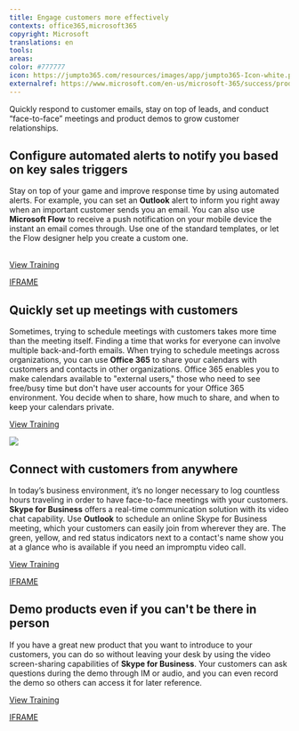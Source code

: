 ```yaml
---
title: Engage customers more effectively
contexts: office365,microsoft365
copyright: Microsoft
translations: en
tools: 
areas: 
color: #777777
icon: https://jumpto365.com/resources/images/app/jumpto365-Icon-white.png
externalref: https://www.microsoft.com/en-us/microsoft-365/success/productivitylibrary/engage-customers-more-effectively
---
```

Quickly respond to customer emails, stay on top of leads, and conduct &#x201C;face-to-face&#x201D; meetings and product demos to grow customer relationships.


## Configure automated alerts to notify you based on key sales triggers

Stay on top of your game and improve response time by using automated alerts. For example, you can set an **Outlook** alert to inform you right away when an important customer sends you an email. You can also use **Microsoft Flow** to receive a push notification on your mobile device the instant an email comes through. Use one of the standard templates, or let the Flow designer help you create a custom one.  
 

[View Training](https://flow.microsoft.com/documentation/getting-started/)

[IFRAME](https://www.microsoft.com/en-us/videoplayer/embed/RE1US30)

## Quickly set up meetings with customers

Sometimes, trying to schedule meetings with customers takes more time than the meeting itself. Finding a time that works for everyone can involve multiple back-and-forth emails. When trying to schedule meetings across organizations, you can use **Office 365** to share your calendars with customers and contacts in other organizations. Office 365 enables you to make calendars available to "external users," those who need to see free/busy time but don't have user accounts for your Office 365 environment. You decide when to share, how much to share, and when to keep your calendars private.

[View Training](https://support.office.com/article/Share-an-Outlook-calendar-with-other-people-353ed2c1-3ec5-449d-8c73-6931a0adab88#__toc375058251)

![](http://img-prod-cms-rt-microsoft-com.akamaized.net/cms/api/am/imageFileData/RE1Ymzd?ver=2f47)

## Connect with customers from anywhere

In today’s business environment, it’s no longer necessary to log countless hours traveling in order to have face-to-face meetings with your customers. **Skype for Business** offers a real-time communication solution with its video chat capability. Use **Outlook** to schedule an online Skype for Business meeting, which your customers can easily join from wherever they are. The green, yellow, and red status indicators next to a contact's name show you at a glance who is available if you need an impromptu video call.

[View Training](https://support.office.com/article/Communicate-with-voice-and-video-c1fb68bb-fdfc-4bf5-af41-2ac88e9b6fb0)

[IFRAME](https://www.microsoft.com/en-us/videoplayer/embed/RE1UKbl)

## Demo products even if you can't be there in person

If you have a great new product that you want to introduce to your customers, you can do so without leaving your desk by using the video screen-sharing capabilities of **Skype for Business**. Your customers can ask questions during the demo through IM or audio, and you can even record the demo so others can access it for later reference.

[View Training](https://support.office.com/article/Make-and-receive-a-video-call-using-Skype-for-Business-abf62493-670f-4b0d-b2cf-fe03b49caf42)

[IFRAME](https://www.microsoft.com/en-us/videoplayer/embed/RE1UPmM)

